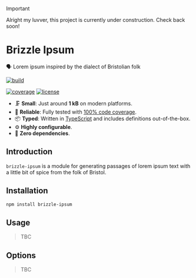 > [!IMPORTANT]
> Alright my luvver, this project is currently under construction. Check back soon!

# Brizzle Ipsum

🗣️ Lorem ipsum inspired by the dialect of Bristolian folk

[![build](https://img.shields.io/github/actions/workflow/status/craigcoles/brizzle-ipsum/.github/workflows/ci.yml?color=%233d7c82)](https://github.com/craigcoles/brizzle-ipsum/actions/workflows/ci.yml)
<!-- [![npm](https://img.shields.io/npm/v/brizzle-ipsum?color=%233d7c82)](https://www.npmjs.com/package/brizzle-ipsum)
[![size](https://img.shields.io/bundlephobia/minzip/brizzle-ipsum?label=size&color=%233d7c82)](https://bundlephobia.com/package/brizzle-ipsum) -->
[![coverage](https://img.shields.io/codecov/c/github/craigcoles/brizzle-ipsum?color=%233d7c82)](https://codecov.io/gh/craigcoles/brizzle-ipsum)
[![license](https://img.shields.io/github/license/craigcoles/brizzle-ipsum?color=%233d7c82)](https://github.com/craigcoles/brizzle-ipsum/blob/main/LICENSE)

- 🗜️ **Small**: Just around **1 kB** on modern platforms.
- 🧪 **Reliable**: Fully tested with [100% code coverage](https://codecov.io/gh/craigcoles/brizzle-ipsum).
- 📦 **Typed**: Written in [TypeScript](https://www.typescriptlang.org/) and includes definitions out-of-the-box.
- ⚙️ **Highly configurable**.
- 💨 **Zero dependencies**.

## Introduction

`brizzle-ipsum` is a module for generating passages of lorem ipsum text with a little bit of spice from the folk of Bristol.

## Installation

```bash
npm install brizzle-ipsum
```

## Usage

> TBC

## Options

> TBC
